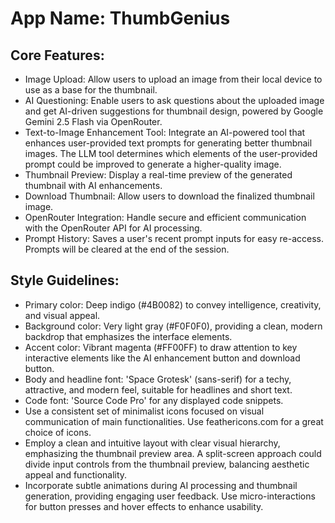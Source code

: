 # **App Name**: ThumbGenius

## Core Features:

- Image Upload: Allow users to upload an image from their local device to use as a base for the thumbnail.
- AI Questioning: Enable users to ask questions about the uploaded image and get AI-driven suggestions for thumbnail design, powered by Google Gemini 2.5 Flash via OpenRouter.
- Text-to-Image Enhancement Tool: Integrate an AI-powered tool that enhances user-provided text prompts for generating better thumbnail images. The LLM tool determines which elements of the user-provided prompt could be improved to generate a higher-quality image.
- Thumbnail Preview: Display a real-time preview of the generated thumbnail with AI enhancements.
- Download Thumbnail: Allow users to download the finalized thumbnail image.
- OpenRouter Integration: Handle secure and efficient communication with the OpenRouter API for AI processing.
- Prompt History: Saves a user's recent prompt inputs for easy re-access. Prompts will be cleared at the end of the session.

## Style Guidelines:

- Primary color: Deep indigo (#4B0082) to convey intelligence, creativity, and visual appeal.
- Background color: Very light gray (#F0F0F0), providing a clean, modern backdrop that emphasizes the interface elements.
- Accent color: Vibrant magenta (#FF00FF) to draw attention to key interactive elements like the AI enhancement button and download button.
- Body and headline font: 'Space Grotesk' (sans-serif) for a techy, attractive, and modern feel, suitable for headlines and short text.
- Code font: 'Source Code Pro' for any displayed code snippets.
- Use a consistent set of minimalist icons focused on visual communication of main functionalities. Use feathericons.com for a great choice of icons.
- Employ a clean and intuitive layout with clear visual hierarchy, emphasizing the thumbnail preview area. A split-screen approach could divide input controls from the thumbnail preview, balancing aesthetic appeal and functionality.
- Incorporate subtle animations during AI processing and thumbnail generation, providing engaging user feedback. Use micro-interactions for button presses and hover effects to enhance usability.